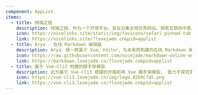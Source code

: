 ```yaml
---
component: AppList
items:
  - title: 倾城之链
    description: 倾城之链，作为一个开放平台，旨在云集全球优秀网站，探索互联网中更广阔的世界；在这里，你可以轻松发现、学习、分享更多有用或有趣的事物。
    icon: https://nicelinks.site/static/img/favicons/safari-pinned-tab.svg
    link: https://nicelinks.site/?lovejade.cn&pid=applist
  - title: Arya - 在线 Markdown 编辑器
    description: Arya，是一款基于 Vue、Vditor，为未来而构建的在线 Markdown 编辑器；轻量且强大：内置粘贴 HTML 自动转换为 Markdown，支持流程图、甘特图、时序图、任务列表，可导出携带样式的图片、PDF、微信公众号特制的 HTML 等等。
    icon: https://raw.githubusercontent.com/nicejade/markdown-online-editor/master/src/assets/images/logo.png
    link: https://markdown.lovejade.cn/?lovejade.cn&pid=applist
  - title: 基于 Vue-Cli3 构建的脚手架模版
    description: 此为基于 Vue-Cli3 搭建的开箱即用 Vue 脚手架模版， 致力于探究更高效地构建优质 Web 应用。
    icon: https://vue-cli3.lovejade.cn/img/logo.82b9c7a5.png
    link: https://vue-cli3.lovejade.cn/?lovejade.cn&pid=applist
---
```


<AppList />
<br>
<br>
<Advertisement />
